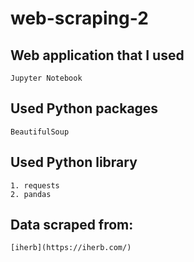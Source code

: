 # web-scraping-2

## Web application that I used
```
Jupyter Notebook
```

## Used Python packages
```
BeautifulSoup
```

## Used Python library
```
1. requests
2. pandas
```

## Data scraped from:
```
[iherb](https://iherb.com/)
```
